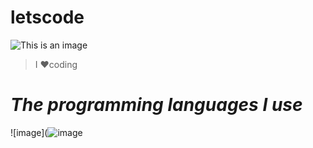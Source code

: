 # letscode
![This is an image](https://encrypted-tbn0.gstatic.com/images?q=tbn:ANd9GcRLoJdVHuYOQPGGQqfs76dI7qzPWuu8viTYGA&usqp=CAU)
>I ❤️coding 
# ***The programming languages I use*** 

![image](![image](https://user-images.githubusercontent.com/94703255/170294413-2bf78d75-6b8b-4be6-a3c0-fcec0cb3d147.png)
